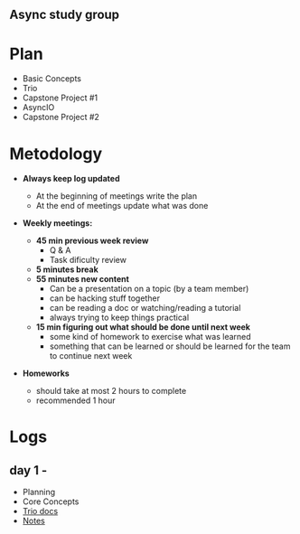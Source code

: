 Async study group
-------------------------------

# Plan
- Basic Concepts
- Trio
- Capstone Project #1
- AsyncIO
- Capstone Project #2

# Metodology

- __Always keep log updated__
  - At the beginning of meetings write the plan
  - At the end of meetings update what was done

- __Weekly meetings:__
  - __45 min previous week review__
    - Q & A
    - Task dificulty review
  - __5 minutes break__
  - __55 minutes new content__
    - Can be a presentation on a topic (by a team member)
    - can be hacking stuff together
    - can be reading a doc or watching/reading a tutorial
    - always trying to keep things practical
  - __15 min figuring out what should be done until next week__
    - some kind of homework to exercise what was learned
    - something that can be learned or should be learned for the team to continue next week

- __Homeworks__
  - should take at most 2 hours to complete
  - recommended 1 hour


# Logs

## day 1 - 

- Planning
- Core Concepts
- [Trio docs](https://trio.readthedocs.io/en/stable/)
- [Notes](./week_1/README.md)